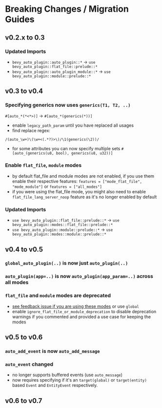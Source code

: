 # Breaking Changes / Migration Guides

## v0.2.x to 0.3

### Updated Imports

- `bevy_auto_plugin::auto_plugin::*` -> `use bevy_auto_plugin::flat_file::prelude::*`
- `bevy_auto_plugin::auto_plugin_module::*` -> `use bevy_auto_plugin::module::prelude::*`

## v0.3 to v0.4

### Specifying generics now uses `generics(T1, T2, ..)`
`#[auto_*(*<*>)]` -> `#[auto_*(generics(*))]`
- enable `legacy_path_param` until you have replaced all usages
- find replace regex:
```regexp
/(auto_\w+)\(\w+<(.*?)>\)/\1(generics(\2))/
```
- for some attributes you can now specify multiple sets `#[auto_(generics(u8, bool), generics(u8, u32))]`

### Enable `flat_file`, `module` modes
- by default flat_file and module modes are not enabled, if you use them enable their respective features:
`features = ["mode_flat_file", "mode_module"]` or `features = ["all_modes"]`
- if you were using the flat_file mode, you might also need to enable `flat_file_lang_server_noop` feature as it's no longer enabled by default

### Updated Imports
- `use bevy_auto_plugin::flat_file::prelude::*` -> `use bevy_auto_plugin::modes::flat_file::prelude::*`
- `use bevy_auto_plugin::module::prelude::*` -> `use bevy_auto_plugin::modes::module::prelude::*`

## v0.4 to v0.5

### `global_auto_plugin(..)` is now just `auto_plugin(..)`

### `auto_plugin(app=..)` is now `auto_plugin(app_param=..)` across all modes

### `flat_file` and `module` modes are deprecated 
  - [see feedback issue if you are using these modes](https://github.com/StrikeForceZero/bevy_auto_plugin/issues/19) or use `global`
  - enable `ignore_flat_file_or_module_deprecation` to disable deprecation warnings if you commented and provided a use case for keeping the modes

## v0.5 to v0.6

### `auto_add_event` is now `auto_add_message`

### `auto_event` changed
  - no longer supports buffered events (use `auto_message`)
  - now requires specifying if it's an `target(global)` or `target(entity)` based `Event` and `EntityEvent` respectively.

## v0.6 to v0.7

